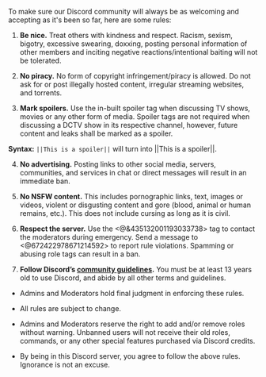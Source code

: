 To make sure our Discord community will always be as welcoming and accepting as it's been so far, here are some rules:

1. **Be nice.** Treat others with kindness and respect. Racism, sexism, bigotry, excessive swearing, doxxing, posting personal information of other members and inciting negative reactions/intentional baiting will not be tolerated.

2. **No piracy.** No form of copyright infringement/piracy is allowed. Do not ask for or post illegally hosted content, irregular streaming websites, and torrents.

3. **Mark spoilers.** Use the in-built spoiler tag when discussing TV shows, movies or any other form of media. Spoiler tags are not required when discussing a DCTV show in its respective channel, however, future content and leaks shall be marked as a spoiler.  

**Syntax:** `||This is a spoiler||` will turn into ||This is a spoiler||.

4. **No advertising.** Posting links to other social media, servers, communities, and services in chat or direct messages will result in an immediate ban.

5. **No NSFW content.** This includes pornographic links, text, images or videos, violent or disgusting content and gore (blood, animal or human remains, etc.). This does not include cursing as long as it is civil.

6. **Respect the server.** Use the <@&435132001193033738> tag to contact the moderators during emergency. Send a message to <@672422978671214592> to report rule violations. Spamming or abusing role tags can result in a ban.  

7. **Follow Discord’s [community guidelines](https://discordapp.com/guidelines).** You must be at least 13 years old to use Discord, and abide by all other terms and guidelines.

- Admins and Moderators hold final judgment in enforcing these rules.

- All rules are subject to change.

- Admins and Moderators reserve the right to add and/or remove roles without warning. Unbanned users will not receive their old roles, commands, or any other special features purchased via Discord credits.

- By being in this Discord server, you agree to follow the above rules. Ignorance is not an excuse.
